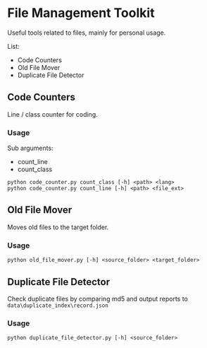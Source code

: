 # File Management Toolkit

Useful tools related to files, mainly for personal usage.

List:
- Code Counters
- Old File Mover
- Duplicate File Detector

## Code Counters

Line / class counter for coding.

### Usage

Sub arguments:
  - count_line
  - count_class

```shell
python code_counter.py count_class [-h] <path> <lang>
python code_counter.py count_line [-h] <path> <file_ext>
```

## Old File Mover
 
Moves old files to the target folder.

### Usage

```shell
python old_file_mover.py [-h] <source_folder> <target_folder>
```

## Duplicate File Detector

Check duplicate files by comparing md5 and output reports to `data\duplicate_index\record.json`

### Usage

```shell
python duplicate_file_detector.py [-h] <source_folder>
```
